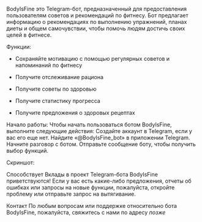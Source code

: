 BodyIsFine это Telegram-бот, предназначенный для предоставления пользователям советов и рекомендаций по фитнесу. Бот предлагает информацию о рекомендациях по выполнению упражнений, планах диеты и общем самочувствии, чтобы помочь людям достичь своих целей в фитнесе.

Функции:
- Сохраняйте мотивацию с помощью регулярных советов и напоминаний по фитнесу

- Получите отслеживание рациона

- Получите советы по здоровью

- Получите статистику прогресса

- Получите предложения о здоровых рецептах

Начало работы:
Чтобы начать пользоваться ботом BodyIsFine, выполните следующие действия:
Создайте аккаунт в Telegram, если у вас его еще нет.
Найдите «@BodyIsFine_bot» в приложении Telegram.
Начните разговор с ботом.
Отправьте сообщение боту, чтобы получить выбор функций.

Скриншот: 

Способствует
Вклады в проект Telegram-бота BodyIsFine приветствуются! Если у вас есть какие-либо предложения, отчеты об ошибках или запросы на новые функции, пожалуйста, откройте проблему или отправьте запрос на вытягивание.

Контакт
По любым вопросам или поддержке относительно бота BodyIsFine, пожалуйста, свяжитесь с нами по адресу *позже*
